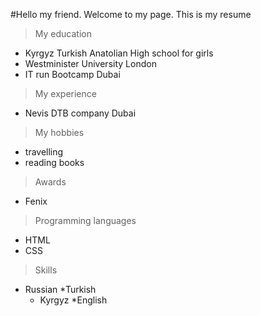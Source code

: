 #Hello my friend. Welcome to my page. This is my resume
> My education
* Kyrgyz Turkish Anatolian High school for girls
* Westminister University London
* IT run Bootcamp Dubai
> My experience
* Nevis DTB company Dubai
> My hobbies
* travelling 
* reading books
> Awards
* Fenix
> Programming languages
* HTML
* CSS
> Skills
* Russian
*Turkish
  * Kyrgyz
    *English

